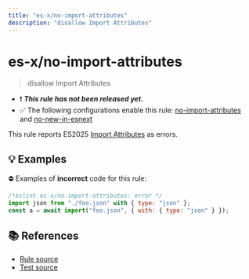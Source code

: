 ```yaml
---
title: "es-x/no-import-attributes"
description: "disallow Import Attributes"
---
```


# es-x/no-import-attributes
> disallow Import Attributes

- ❗ <badge text="This rule has not been released yet." vertical="middle" type="error"> ***This rule has not been released yet.*** </badge>
- ✅ The following configurations enable this rule: [no-import-attributes] and [no-new-in-esnext]

This rule reports ES2025 [Import Attributes](https://github.com/tc39/proposal-import-attributes) as errors.

## 💡 Examples

⛔ Examples of **incorrect** code for this rule:

<eslint-playground type="bad">

```js
/*eslint es-x/no-import-attributes: error */
import json from "./foo.json" with { type: "json" };
const a = await import("foo.json", { with: { type: "json" } });
```

</eslint-playground>

## 📚 References

- [Rule source](https://github.com/eslint-community/eslint-plugin-es-x/blob/master/lib/rules/no-import-attributes.js)
- [Test source](https://github.com/eslint-community/eslint-plugin-es-x/blob/master/tests/lib/rules/no-import-attributes.js)

[no-import-attributes]: ../configs/index.md#no-import-attributes
[no-new-in-esnext]: ../configs/index.md#no-new-in-esnext
